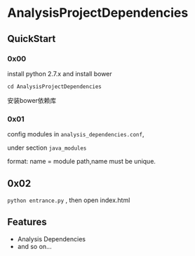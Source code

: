 # AnalysisProjectDependencies

## QuickStart

### 0x00

install python 2.7.x  and install bower

`cd AnalysisProjectDependencies`

安装bower依赖库

### 0x01

config modules in `analysis_dependencies.conf`,

under section `java_modules`

format: name = module path,name must be unique.

## 0x02

`python entrance.py` , then open index.html

## Features

- Analysis Dependencies
- and so on...



